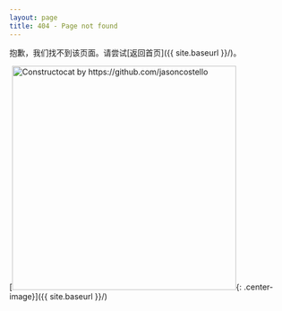 ```yaml
---
layout: page
title: 404 - Page not found
---
```


抱歉，我们找不到该页面。请尝试[返回首页]({{ site.baseurl }}/)。

[<img src="{{ site.baseurl }}/images/404.jpg" alt="Constructocat by https://github.com/jasoncostello" style="width: 400px;"/>{: .center-image}]({{ site.baseurl }}/)
